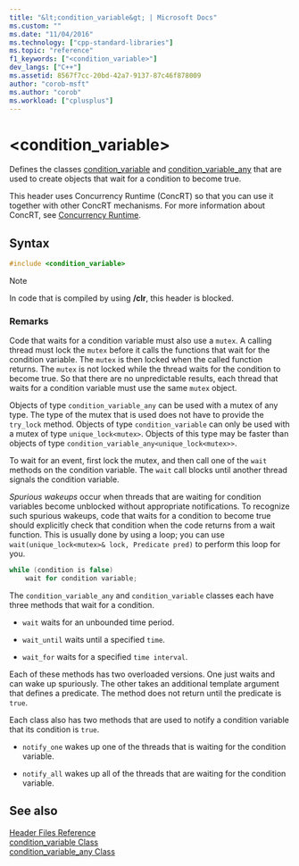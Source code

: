 ```yaml
---
title: "&lt;condition_variable&gt; | Microsoft Docs"
ms.custom: ""
ms.date: "11/04/2016"
ms.technology: ["cpp-standard-libraries"]
ms.topic: "reference"
f1_keywords: ["<condition_variable>"]
dev_langs: ["C++"]
ms.assetid: 8567f7cc-20bd-42a7-9137-87c46f878009
author: "corob-msft"
ms.author: "corob"
ms.workload: ["cplusplus"]
---
```

# &lt;condition_variable&gt;

Defines the classes [condition_variable](../standard-library/condition-variable-class.md) and [condition_variable_any](../standard-library/condition-variable-any-class.md) that are used to create objects that wait for a condition to become true.

This header uses Concurrency Runtime (ConcRT) so that you can use it together with other ConcRT mechanisms. For more information about ConcRT, see [Concurrency Runtime](../parallel/concrt/concurrency-runtime.md).

## Syntax

```cpp
#include <condition_variable>
```

> [!NOTE]
> In code that is compiled by using **/clr**, this header is blocked.

### Remarks

Code that waits for a condition variable must also use a `mutex`. A calling thread must lock the `mutex` before it calls the functions that wait for the condition variable. The `mutex` is then locked when the called function returns. The `mutex` is not locked while the thread waits for the condition to become true. So that there are no unpredictable results, each thread that waits for a condition variable must use the same `mutex` object.

Objects of type `condition_variable_any` can be used with a mutex of any type. The type of the mutex that is used does not have to provide the `try_lock` method. Objects of type `condition_variable` can only be used with a mutex of type `unique_lock<mutex>`. Objects of this type may be faster than objects of type `condition_variable_any<unique_lock<mutex>>`.

To wait for an event, first lock the mutex, and then call one of the `wait` methods on the condition variable. The `wait` call blocks until another thread signals the condition variable.

*Spurious wakeups* occur when threads that are waiting for condition variables become unblocked without appropriate notifications. To recognize such spurious wakeups, code that waits for a condition to become true should explicitly check that condition when the code returns from a wait function. This is usually done by using a loop; you can use `wait(unique_lock<mutex>& lock, Predicate pred)` to perform this loop for you.

```cpp
while (condition is false)
    wait for condition variable;
```

The `condition_variable_any` and `condition_variable` classes each have three methods that wait for a condition.

- `wait` waits for an unbounded time period.

- `wait_until` waits until a specified `time`.

- `wait_for` waits for a specified `time interval`.

Each of these methods has two overloaded versions. One just waits and can wake up spuriously. The other takes an additional template argument that defines a predicate. The method does not return until the predicate is `true`.

Each class also has two methods that are used to notify a condition variable that its condition is `true`.

- `notify_one` wakes up one of the threads that is waiting for the condition variable.

- `notify_all` wakes up all of the threads that are waiting for the condition variable.

## See also

[Header Files Reference](../standard-library/cpp-standard-library-header-files.md)<br/>
[condition_variable Class](../standard-library/condition-variable-class.md)<br/>
[condition_variable_any Class](../standard-library/condition-variable-any-class.md)<br/>
